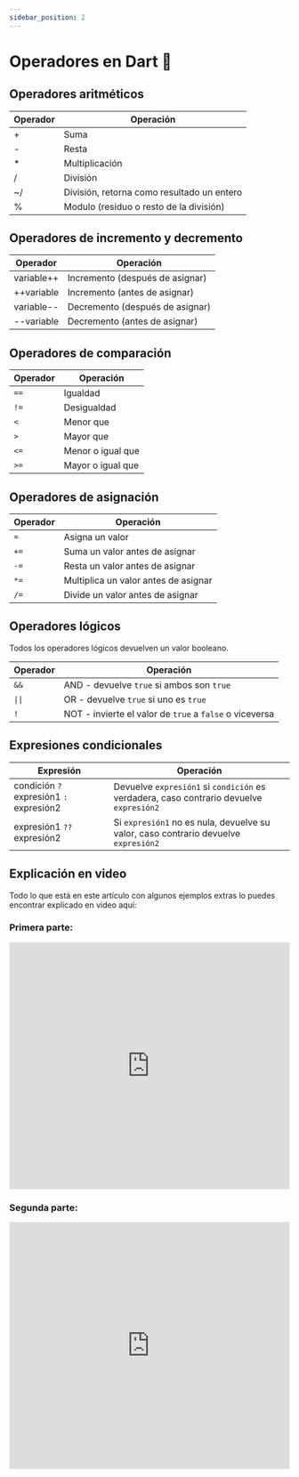 ```yaml
---
sidebar_position: 2
---
```


# Operadores en Dart 🚦

## Operadores aritméticos

| Operador      | Operación  |
| ------------- | ---------- |
| +             | Suma  |
| -             | Resta |
| *             | Multiplicación |
| /             | División  |
| ~/            | División, retorna como resultado un entero |
| %             | Modulo (residuo o resto de la división) |

## Operadores de incremento y decremento

| Operador      | Operación  |
| ------------- | ---------- |
| variable++    | Incremento (después de asignar) |
| ++variable    | Incremento (antes de asignar) |
| variable--    | Decremento (después de asignar) |
| --variable    | Decremento (antes de asignar) |

## Operadores de comparación

| Operador      | Operación  |
| ------------- | ---------- |
| `==`          | Igualdad |
| `!=`          | Desigualdad |
| `<`           | Menor que |
| `>`           | Mayor que |
| `<=`          | Menor o igual que |
| `>=`          | Mayor o igual que |

## Operadores de asignación

| Operador      | Operación  |
| ------------- | ---------- |
| `=`           | Asigna un valor |
| `+=`          | Suma un valor antes de asignar |
| `-=`          | Resta un valor antes de asignar |
| `*=`          | Multiplica un valor antes de asignar |
| `/=`          | Divide un valor antes de asignar |

## Operadores lógicos	

Todos los operadores lógicos devuelven un valor booleano.

| Operador      | Operación  |
| ------------- | ---------- |
| `&&`          | AND - devuelve `true` si ambos son `true` |
| `\|\|`          | OR - devuelve `true` si uno es `true` |
| `!`           | NOT - invierte el valor de `true` a `false` o viceversa |

## Expresiones condicionales

| Expresión      | Operación  |
| ------------- | ---------- |
| condición `?` expresión1 `:` expresión2 | Devuelve `expresión1` si `condición` es verdadera, caso contrario devuelve `expresión2` |
| expresión1 `??` expresión2 | Si `expresión1` no es nula, devuelve su valor, caso contrario devuelve `expresión2` |


## Explicación en video

Todo lo que está en este artículo con algunos ejemplos extras lo puedes encontrar explicado en video aquí:

### Primera parte:

<iframe width="100%" height="444" src="https://www.youtube.com/embed/P1JwWkVgP34?si=5dwrivRywg_i8Mb9" title="YouTube video player" frameborder="0" allow="accelerometer; autoplay; clipboard-write; encrypted-media; gyroscope; picture-in-picture; web-share" referrerpolicy="strict-origin-when-cross-origin" allowfullscreen></iframe>

### Segunda parte:

<iframe width="100%" height="444" src="https://www.youtube.com/embed/yTDJadwiOTo?si=vIilBTkeKeAH4_Sg" title="YouTube video player" frameborder="0" allow="accelerometer; autoplay; clipboard-write; encrypted-media; gyroscope; picture-in-picture; web-share" referrerpolicy="strict-origin-when-cross-origin" allowfullscreen></iframe>